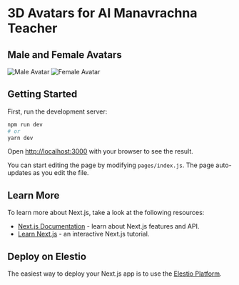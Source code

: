 # 3D Avatars for AI Manavrachna Teacher

## Male and Female Avatars

![Male Avatar](./public/Male_Manavrachna_Homepage.png)
![Female Avatar](./public/Female_Manavrachna_Homepage.png)

## Getting Started

First, run the development server:

```bash
npm run dev
# or
yarn dev
```

Open [http://localhost:3000](http://localhost:3000) with your browser to see the result.

You can start editing the page by modifying `pages/index.js`. The page auto-updates as you edit the file.

## Learn More

To learn more about Next.js, take a look at the following resources:

- [Next.js Documentation](https://nextjs.org/docs) - learn about Next.js features and API.
- [Learn Next.js](https://nextjs.org/learn) - an interactive Next.js tutorial.

## Deploy on Elestio

The easiest way to deploy your Next.js app is to use the [Elestio Platform](https://ellest.io).

